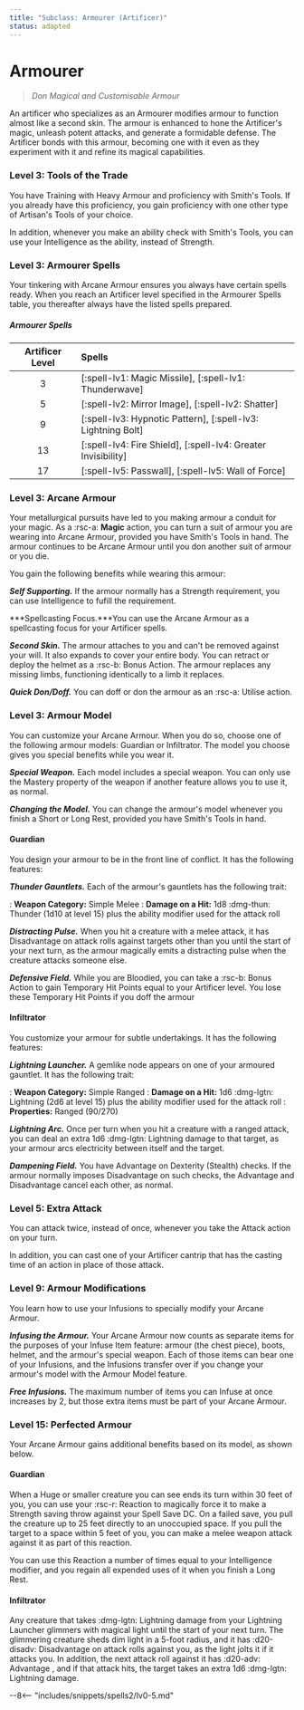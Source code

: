 ```yaml
---
title: "Subclass: Armourer (Artificer)"
status: adapted
---
```


<p style="display:none">
Don Magical and Customisable Armour
</p>

# Armourer

> *Don Magical and Customisable Armour*

An artificer who specializes as an Armourer modifies armour to function almost like a second skin. The armour is enhanced to hone the Artificer's magic, unleash potent attacks, and generate a formidable defense. The Artificer bonds with this armour, becoming one with it even as they experiment with it and refine its magical capabilities.

### Level 3: Tools of the Trade

You have Training with Heavy Armour and proficiency with Smith's Tools. If you already have this proficiency, you gain proficiency with one other type of Artisan's Tools of your choice.

In addition, whenever you make an ability check with Smith's Tools, you can use your Intelligence as the ability, instead of Strength.

### Level 3: Armourer Spells
Your tinkering with Arcane Armour ensures you always have certain spells ready. When you reach an Artificer level specified in the Armourer Spells table, you thereafter always have the listed spells prepared.

##### Armourer Spells

| Artificer Level | Spells |
|:-:|:--|
| 3 | [:spell-lv1: Magic Missile], [:spell-lv1: Thunderwave] |
| 5 | [:spell-lv2: Mirror Image], [:spell-lv2: Shatter] |
| 9 | [:spell-lv3: Hypnotic Pattern], [:spell-lv3: Lightning Bolt] |
| 13 | [:spell-lv4: Fire Shield], [:spell-lv4: Greater Invisibility] |
| 17 | [:spell-lv5: Passwall], [:spell-lv5: Wall of Force] |

### Level 3: Arcane Armour

Your metallurgical pursuits have led to you making armour a conduit for your magic. As a :rsc-a: **Magic** action, you can turn a suit of armour you are wearing into Arcane Armour, provided you have Smith's Tools in hand. The armour continues to be Arcane Armour until you don another suit of armour or you die.

You gain the following benefits while wearing this armour:

***Self Supporting.*** If the armour normally has a Strength requirement, you can use Intelligence to fufill the requirement.

***Spellcasting Focus.***You can use the Arcane Armour as a spellcasting focus for your Artificer spells.

***Second Skin.*** The armour attaches to you and can't be removed against your will. It also expands to cover your entire body. You can retract or deploy the helmet as a :rsc-b: Bonus Action. The armour replaces any missing limbs, functioning identically to a limb it replaces.

***Quick Don/Doff.*** You can doff or don the armour as an :rsc-a: Utilise action.

### Level 3: Armour Model

You can customize your Arcane Armour. When you do so, choose one of the following armour models: Guardian or Infiltrator. The model you choose gives you special benefits while you wear it.

***Special Weapon.*** Each model includes a special weapon. You can only use the Mastery property of the weapon if another feature allows you to use it, as normal.

***Changing the Model.*** You can change the armour's model whenever you finish a Short or Long Rest, provided you have Smith's Tools in hand.

#### Guardian

You design your armour to be in the front line of conflict. It has the following features:

***Thunder Gauntlets.*** Each of the armour's gauntlets has the following trait:

:   **Weapon Category:** Simple Melee
:   **Damage on a Hit:** 1d8 :dmg-thun: Thunder (1d10 at level 15) plus the ability modifier used for the attack roll

***Distracting Pulse.*** When you hit a creature with a melee attack, it has Disadvantage on attack rolls against targets other than you until the start of your next turn, as the armour magically emits a distracting pulse when the creature attacks someone else.

***Defensive Field.*** While you are Bloodied, you can take a :rsc-b: Bonus Action to gain Temporary Hit Points equal to your Artificer level. You lose these Temporary Hit Points if you doff the armour

#### Infiltrator

You customize your armour for subtle undertakings. It has the following features:

***Lightning Launcher.*** A gemlike node appears on one of your armoured gauntlet. It has the following trait:

:   **Weapon Category:** Simple Ranged
:   **Damage on a Hit:** 1d6 :dmg-lgtn: Lightning (2d6 at level 15) plus the ability modifier used for the attack roll
:   **Properties:** Ranged (90/270)

***Lightning Arc.*** Once per turn when you hit a creature with a ranged attack, you can deal an extra 1d6 :dmg-lgtn: Lightning damage to that target, as your armour arcs electricity between itself and the target.

***Dampening Field.*** You have Advantage on Dexterity (Stealth) checks. If the armour normally imposes Disadvantage on such checks, the Advantage and Disadvantage cancel each other, as normal.

### Level 5: Extra Attack

You can attack twice, instead of once, whenever you take the Attack action on your turn.

In addition, you can cast one of your Artificer cantrip that has the casting time of an action in place of those attack.

### Level 9: Armour Modifications

You learn how to use your Infusions to specially modify your Arcane Armour.

***Infusing the Armour.*** Your Arcane Armour now counts as separate items for the purposes of your Infuse Item feature: armour (the chest piece), boots, helmet, and the armour's special weapon. Each of those items can bear one of your Infusions, and the Infusions transfer over if you change your armour's model with the Armour Model feature.

***Free Infusions.*** The maximum number of items you can Infuse at once increases by 2, but those extra items must be part of your Arcane Armour.

### Level 15: Perfected Armour

Your Arcane Armour gains additional benefits based on its model, as shown below.

#### Guardian

When a Huge or smaller creature you can see ends its turn within 30 feet of you, you can use your :rsc-r: Reaction to magically force it to make a Strength saving throw against your Spell Save DC. On a failed save, you pull the creature up to 25 feet directly to an unoccupied space. If you pull the target to a space within 5 feet of you, you can make a melee weapon attack against it as part of this reaction.

You can use this Reaction a number of times equal to your Intelligence modifier, and you regain all expended uses of it when you finish a Long Rest.

#### Infiltrator

Any creature that takes :dmg-lgtn: Lightning damage from your Lightning Launcher glimmers with magical light until the start of your next turn. The glimmering creature sheds dim light in a 5-foot radius, and it has :d20-disadv: Disadvantage on attack rolls against you, as the light jolts it if it attacks you. In addition, the next attack roll against it has :d20-adv: Advantage , and if that attack hits, the target takes an extra 1d6 :dmg-lgtn: Lightning damage.

--8<-- "includes/snippets/spells2/lv0-5.md"